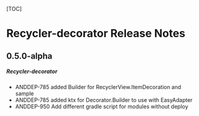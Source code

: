 [TOC]
# Recycler-decorator Release Notes

## 0.5.0-alpha
##### Recycler-decorator
* ANDDEP-785 added Builder for RecyclerView.ItemDecoration and sample
* ANDDEP-785 added ktx for Decorator.Builder to use with EasyAdapter
* ANDDEP-950 Add different gradle script for modules without deploy